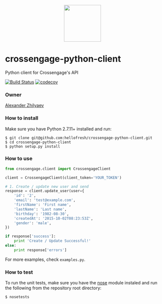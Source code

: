 <p align="center">
  <a href="https://hellofresh.com">
    <img width="120" src="https://www.hellofresh.de/images/hellofresh/press/HelloFresh_Logo.png">
  </a>
</p>

# crossengage-python-client
Python client for Crossengage's API

[![Build Status](https://travis-ci.org/hellofresh/crossengage-python-client.svg?branch=master)](https://travis-ci.org/hellofresh/crossengage-python-client)
[![codecov](https://codecov.io/gh/hellofresh/crossengage-python-client/branch/master/graph/badge.svg)](https://codecov.io/gh/hellofresh/crossengage-python-client)

### Owner
[Alexander Zhilyaev](mailto:azh@hellofresh.com)

### How to install

Make sure you have Python 2.7.11+ installed and run:

```
$ git clone git@github.com:hellofresh/crossengage-python-client.git
$ cd crossengage-python-client
$ python setup.py install
```

### How to use

```python
from crossengage.client import CrossengageClient

client = CrossengageClient(client_token='YOUR_TOKEN')

# 1. Create / update new user and send
response = client.update_user(user={
    'id': '2',
    'email': 'test@example.com',
    'firstName': 'First name',
    'lastName': 'Last name',
    'birthday': '1982-08-30',
    'createdAt': '2015-10-02T08:23:53Z',
    'gender': 'male',
})

if response['success']:
    print 'Create / Update Successful!'
else:
    print response['errors']

```
For more examples, check `examples.py`.

### How to test

To run the unit tests, make sure you have the [nose](http://nose.readthedocs.org/) module instaled and run the following from the repository root directory:

`$ nosetests`
